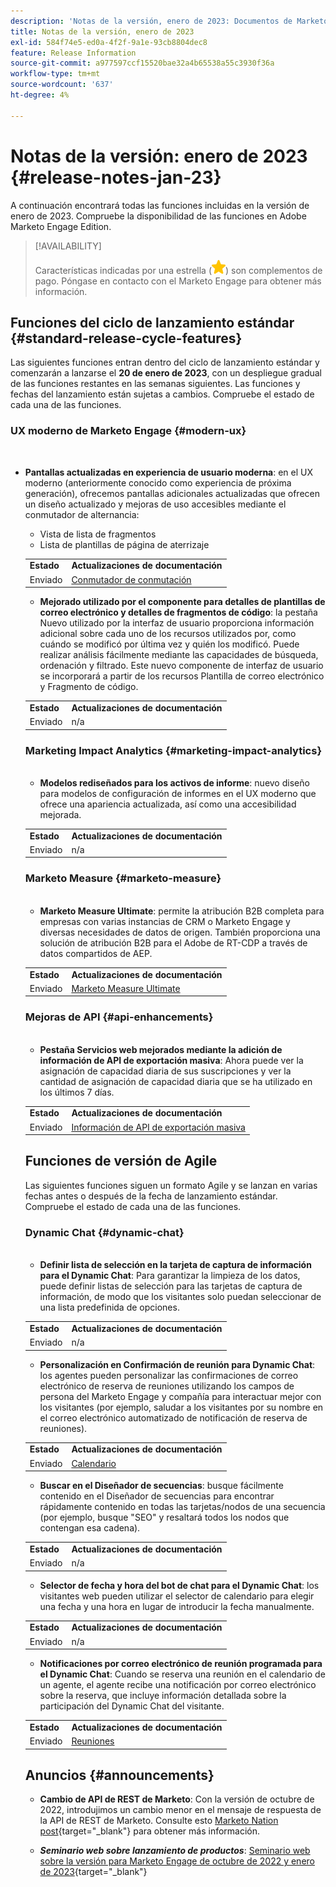 ```yaml
---
description: 'Notas de la versión, enero de 2023: Documentos de Marketo: documentación del producto'
title: Notas de la versión, enero de 2023
exl-id: 584f74e5-ed0a-4f2f-9a1e-93cb8804dec8
feature: Release Information
source-git-commit: a977597ccf15520bae32a4b65538a55c3930f36a
workflow-type: tm+mt
source-wordcount: '637'
ht-degree: 4%

---
```


# Notas de la versión: enero de 2023 {#release-notes-jan-23}

A continuación encontrará todas las funciones incluidas en la versión de enero de 2023. Compruebe la disponibilidad de las funciones en Adobe Marketo Engage Edition.

>[!AVAILABILITY]
>
>Características indicadas por una estrella (![estrella](assets/yellow-star.png)) son complementos de pago. Póngase en contacto con el Marketo Engage para obtener más información.

## Funciones del ciclo de lanzamiento estándar {#standard-release-cycle-features}

Las siguientes funciones entran dentro del ciclo de lanzamiento estándar y comenzarán a lanzarse el **20 de enero de 2023**, con un despliegue gradual de las funciones restantes en las semanas siguientes. Las funciones y fechas del lanzamiento están sujetas a cambios. Compruebe el estado de cada una de las funciones.

### UX moderno de Marketo Engage {#modern-ux}

</br>

* **Pantallas actualizadas en experiencia de usuario moderna**: en el UX moderno (anteriormente conocido como experiencia de próxima generación), ofrecemos pantallas adicionales actualizadas que ofrecen un diseño actualizado y mejoras de uso accesibles mediante el conmutador de alternancia:

   * Vista de lista de fragmentos
   * Lista de plantillas de página de aterrizaje

  <table> 
  <tr> 
   <td><b>Estado</b></td>
   <td><b>Actualizaciones de documentación</b></td>
  </tr>
  <tr> 
   <td>Enviado</td>
   <td><a href="/help/marketo/product-docs/marketo-engage-modern-ux/toggle-switch.md">Conmutador de conmutación</a></td>
  </tr>
  </tbody>
</table>

* **Mejorado utilizado por el componente para detalles de plantillas de correo electrónico y detalles de fragmentos de código**: la pestaña Nuevo utilizado por la interfaz de usuario proporciona información adicional sobre cada uno de los recursos utilizados por, como cuándo se modificó por última vez y quién los modificó. Puede realizar análisis fácilmente mediante las capacidades de búsqueda, ordenación y filtrado. Este nuevo componente de interfaz de usuario se incorporará a partir de los recursos Plantilla de correo electrónico y Fragmento de código.

<table> 
  <tr> 
   <td><b>Estado</b></td>
   <td><b>Actualizaciones de documentación</b></td>
  </tr>
  <tr> 
   <td>Enviado</td>
   <td>n/a</td>
  </tr>
  </tbody>
</table>

### Marketing Impact Analytics {#marketing-impact-analytics}

</br>

* **Modelos rediseñados para los activos de informe**: nuevo diseño para modelos de configuración de informes en el UX moderno que ofrece una apariencia actualizada, así como una accesibilidad mejorada.

<table> 
  <tr> 
   <td><b>Estado</b></td>
   <td><b>Actualizaciones de documentación</b></td>
  </tr>
  <tr> 
   <td>Enviado</td>
   <td>n/a</td>
  </tr>
  </tbody>
</table>

### Marketo Measure {#marketo-measure}

</br>

* **Marketo Measure Ultimate**: permite la atribución B2B completa para empresas con varias instancias de CRM o Marketo Engage y diversas necesidades de datos de origen. También proporciona una solución de atribución B2B para el Adobe de RT-CDP a través de datos compartidos de AEP.

<table> 
  <tr> 
   <td><b>Estado</b></td>
   <td><b>Actualizaciones de documentación</b></td>
  </tr>
  <tr> 
   <td>Enviado</td>
   <td><a href="https://experienceleague.adobe.com/docs/experience-platform/destinations/catalog/adobe/marketo-measure-ultimate.html">Marketo Measure Ultimate</a></td>
  </tr>
  </tbody>
</table>

### Mejoras de API {#api-enhancements}

</br>

* **Pestaña Servicios web mejorados mediante la adición de información de API de exportación masiva**: Ahora puede ver la asignación de capacidad diaria de sus suscripciones y ver la cantidad de asignación de capacidad diaria que se ha utilizado en los últimos 7 días.

<table> 
  <tr> 
   <td><b>Estado</b></td>
   <td><b>Actualizaciones de documentación</b></td>
  </tr>
  <tr> 
   <td>Enviado</td>
   <td><a href="/help/marketo/product-docs/administration/settings/bulk-export-api-information.md">Información de API de exportación masiva</a></td>
  </tr>
  </tbody>
</table>

## Funciones de versión de Agile

Las siguientes funciones siguen un formato Agile y se lanzan en varias fechas antes o después de la fecha de lanzamiento estándar. Compruebe el estado de cada una de las funciones.

### Dynamic Chat {#dynamic-chat}

</br>

* **Definir lista de selección en la tarjeta de captura de información para el Dynamic Chat**: Para garantizar la limpieza de los datos, puede definir listas de selección para las tarjetas de captura de información, de modo que los visitantes solo puedan seleccionar de una lista predefinida de opciones.

<table> 
  <tr> 
   <td><b>Estado</b></td>
   <td><b>Actualizaciones de documentación</b></td>
  </tr>
  <tr> 
   <td>Enviado</td>
   <td>n/a</td>
  </tr>
  </tbody>
</table>

* **Personalización en Confirmación de reunión para Dynamic Chat**: los agentes pueden personalizar las confirmaciones de correo electrónico de reserva de reuniones utilizando los campos de persona del Marketo Engage y compañía para interactuar mejor con los visitantes (por ejemplo, saludar a los visitantes por su nombre en el correo electrónico automatizado de notificación de reserva de reuniones).

<table> 
  <tr> 
   <td><b>Estado</b></td>
   <td><b>Actualizaciones de documentación</b></td>
  </tr>
  <tr> 
   <td>Enviado</td>
   <td><a href="/help/marketo/product-docs/demand-generation/dynamic-chat/setup-and-configuration/agent-settings.md">Calendario</a></td>
  </tr>
  </tbody>
</table>

* **Buscar en el Diseñador de secuencias**: busque fácilmente contenido en el Diseñador de secuencias para encontrar rápidamente contenido en todas las tarjetas/nodos de una secuencia (por ejemplo, busque &quot;SEO&quot; y resaltará todos los nodos que contengan esa cadena).

<table> 
  <tr> 
   <td><b>Estado</b></td>
   <td><b>Actualizaciones de documentación</b></td>
  </tr>
  <tr> 
   <td>Enviado</td>
   <td>n/a</td>
  </tr>
  </tbody>
</table>

* **Selector de fecha y hora del bot de chat para el Dynamic Chat**: los visitantes web pueden utilizar el selector de calendario para elegir una fecha y una hora en lugar de introducir la fecha manualmente.

<table> 
  <tr> 
   <td><b>Estado</b></td>
   <td><b>Actualizaciones de documentación</b></td>
  </tr>
  <tr> 
   <td>Enviado</td>
   <td>n/a</td>
  </tr>
  </tbody>
</table>

* **Notificaciones por correo electrónico de reunión programada para el Dynamic Chat**: Cuando se reserva una reunión en el calendario de un agente, el agente recibe una notificación por correo electrónico sobre la reserva, que incluye información detallada sobre la participación del Dynamic Chat del visitante.

<table> 
  <tr> 
   <td><b>Estado</b></td>
   <td><b>Actualizaciones de documentación</b></td>
  </tr>
  <tr> 
   <td>Enviado</td>
   <td><a href="/help/marketo/product-docs/demand-generation/demand-generation/dynamic-chat/meeting-list.md">Reuniones</a></td>
  </tr>
  </tbody>
</table>

## Anuncios {#announcements}

* **Cambio de API de REST de Marketo**: Con la versión de octubre de 2022, introdujimos un cambio menor en el mensaje de respuesta de la API de REST de Marketo. Consulte esto [Marketo Nation post](https://nation.marketo.com/t5/product-documents/upcoming-change-to-marketo-rest-api/ta-p/331698){target="_blank"} para obtener más información.

* **_Seminario web sobre lanzamiento de productos_**: [Seminario web sobre la versión para Marketo Engage de octubre de 2022 y enero de 2023](https://engage.marketo.com/2023_January_Release_Webinar_OnDemandPage.html){target="_blank"}

